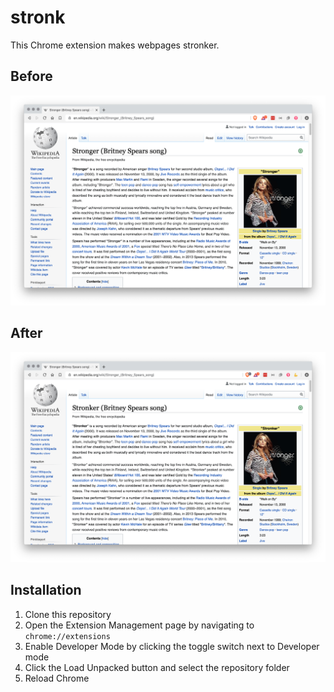# stronk

This Chrome extension makes webpages stronker.

## Before

![Stronger](images/before.png)

## After

![Stronker](images/after.png)

## Installation

1. Clone this repository
1. Open the Extension Management page by navigating to `chrome://extensions`
1. Enable Developer Mode by clicking the toggle switch next to Developer mode
1. Click the Load Unpacked button and select the repository folder
1. Reload Chrome
